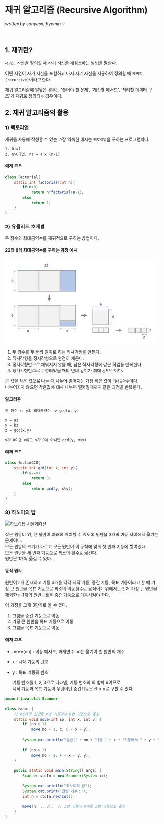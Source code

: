 # 재귀 알고리즘 (Recursive Algorithm)
*written by sohyeon, hyemin 💡*

<br>

## 1. 재귀란?

`재귀`는 자신을 정의할 때 자기 자신을 재참조하는 방법을 말한다.  

어떤 사건이 자기 자신을 포함하고 다시 자기 자신을 사용하여 정의될 때 `재귀적(recursive)`이라고 한다.  

재귀 알고리즘에 알맞은 경우는 '풀어야 할 문제', '계산할 메서드', '처리할 데이터 구조'가 재귀로 정의되는 경우이다. 

## 2. 재귀 알고리즘의 활용

### 1) 팩토리얼

재귀를 사용해 작성할 수 있는 가장 익숙한 예시는 `팩토리얼`을 구하는 프로그램이다.  

    1. 0!=1
    2. n>0이면, n! = n x (n-1)!

#### 예제 코드

```Java
class Factorial{
    static int factorial(int n){
        if(n>0)
            return n*factorial(n-1);
        else
            return 1;
    }
}
```

### 2) 유클리드 호제법

두 정수의 최대공약수를 재귀적으로 구하는 방법이다.  

#### 22와 8의 최대공약수를 구하는 과정 예시

<img src="./resources/gcd.PNG" width="500px">

1. 두 정수를 두 변의 길이로 하는 직사각형을 만든다.  
2. 직사각형을 정사각형으로 완전히 채운다.
3. 정사각형만으로 채워지지 않을 때, 남은 직사각형에 같은 작업을 반복한다.
4. 정사각형만으로 구성되었을 때의 변의 길이가 최대 공약수이다.

큰 값을 작은 값으로 나눌 때 나누어 떨어지는 가장 작은 값이 `최대공약수`이다.  
나누어지지 않으면 작은값에 대해 나누어 떨어질때까지 같은 과정을 반복한다.  

#### 알고리즘

    두 정수 x, y의 최대공약수 -> gcd(x, y)

    x = az
    y = bz
    z = gcd(x,y)

    y가 0이면 x이고 y가 0이 아니면 gcd(y, x%y)

#### 예제 코드

```Java
class EuclidGCD{
    static int gcd(int x, int y){
        if(y==0)
            return 0;
        else
            return gcd(y, x%y);
    }
}
```

### 3) 하노이의 탑

![하노이탑 시뮬레이션](https://upload.wikimedia.org/wikipedia/commons/6/60/Tower_of_Hanoi_4.gif)

작은 원반이 위, 큰 원반이 아래에 위치할 수 있도록 원반을 3개의 기둥 사이에서 옮기는 문제이다.  
모든 원반의 크기가 다르고 모든 원반이 이 규칙에 맞게 첫 번째 기둥에 쌓여있다.  
모든 원반을 세 번째 기둥으로 최소의 횟수로 옮긴다.  
원반은 1개씩 옮길 수 있다.  

#### 동작 원리

원반이 n개 존재하고 기둥 3개를 각각 시작 기둥, 중간 기둥, 목표 기둥이라고 할 때 
가장 큰 원반을 목표 기둥으로 최소의 이동횟수로 움직이기 위해서는
먼저 가장 큰 원반을 제외한 n-1개의 원반 `그룹`을 중간 기둥으로 이동시켜야 한다.  

이 과정을 크게 3단계로 볼 수 있다.  

1. 그룹을 중간 기둥으로 이동
2. 가장 큰 원반을 목표 기둥으로 이동
3. 그룹을 목표 기둥으로 이동

#### 예제 코드

- move(no) : 이동 메서드, 매개변수 no는 옮겨야 할 원반의 개수
- x : 시작 기둥의 번호
- y : 목표 기둥의 번호

    기둥 번호를 1, 2, 3으로 나타냄, 기둥 번호의 의 합이 6이므로  
    시작 기둥과 목표 기둥이 무엇이던 중간기둥은 6-x-y로 구할 수 있다.

```Java
import java.util.Scanner;

class Hanoi {
	// no개의 원반을 x번 기둥에서 y번 기둥으로 옮김
	static void move(int no, int x, int y) {
		if (no > 1)
			move(no - 1, x, 6 - x - y);

		System.out.println("원반[" + no + "]을 " + x + "기둥에서 " + y + "기둥으로 옮김");

		if (no > 1)
			move(no - 1, 6 - x - y, y);
	}

	public static void main(String[] args) {
		Scanner stdIn = new Scanner(System.in);

		System.out.println("하노이의 탑");
		System.out.print("원반 개수：");
		int n = stdIn.nextInt();

		move(n, 1, 3);	// 1번 기둥의 n개를 3번 기둥으로 옮김
	}
}
```